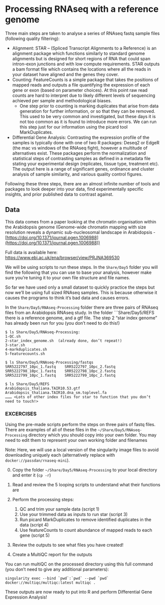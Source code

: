 # Processing RNAseq with a reference genome

Three main steps are taken to analyse a series of RNAseq fastq sample files (following quality filtering): 
- Alignment: STAR – (Spliced Transcript Alignments to a Reference) is an alignment package which functions similarly to standard genome alignments but is designed for short regions of RNA that could span intron-exon junctions and with low compute requirements. STAR outputs a bam format file which contains the locations where all the reads in your dataset have aligned and the genes they cover.
- Counting: FeatureCounts is a simple package that takes the positions of mapped reads and outputs a file quantifying the expression of each gene or exon (based on parameter choices). At this point raw read counts are hard to interpret due to likely different levels of sequencing achieved per sample and methodological biases. 
    - One step prior to counting is marking duplicates that arise from data generation for further information, or so that they can be removed. This used to be very common and investigated, but these days it is not too common as it is found to introduce more errors. We can run this step just for our information using the picard tool MarkDuplicates.
- Differential Gene Analysis: Contrasting the expression profile of the samples is typically done with one of two R packages: Deseq2 or EdgeR (the mac vs windows of the RNAseq fight), however a multitude of alternatives exist. These packages perform the normalization and statistical steps of contrasting samples as defined in a metadata file stating your experimental design (replicates, tissue type, treatment etc). The output here is a range of significant genes, ordinance and cluster analysis of sample similarity, and various quality control figures.

Following these three steps, there are an almost infinite number of tools and packages to look deeper into your data, find experimentally specific insights, and prior published data to contrast against.

## Data

This data comes from a paper looking at the chromatin organisation within the Arabidopsis genome (Genome-wide chromatin mapping with size resolution reveals a dynamic sub-nucleosomal landscape in Arabidopsis - [https://doi.org/10.1371/journal.pgen.1006988](https://doi.org/10.1371/journal.pgen.1006988))

Full data is available here: https://www.ebi.ac.uk/ena/browser/view/PRJNA369530

We will be using  scripts to run these steps. In the ```Share/Day5``` folder you will find the following that you can use to base your analysis, however make sure you’re tuning it to your own file structure and file names. 

So far we have used only a small dataset to quickly practice the steps but now we’ll be using full sized RNAseq samples. This is because otherwise it causes the programs to think it’s bad data and causes errors. 

In the ```Share/Day5/RNAseq-Processing``` folder there are three pairs of RNAseq files from an Arabidopsis RNAseq study. In the folder ```Share/Day5/REFS there is a reference genome, and a gtf file. The step 2 “star index genome” has already been run for you (you don’t need to do this!)
```
$ ls Share/Day5/RNAseq-Processing:
1-QC.sh  
2-star_index_genome.sh  (already done, don’t repeat!)
3-star.sh  
4-markduplicates.sh  
5-featurecounts.sh 
```
```
$ ls Share/Day5/RNAseq-Processing/fastqs
SRR5222797_10pc_1.fastq    SRR5222797_10pc_2.fastq
SRR5222798_10pc_1.fastq    SRR5222798_10pc_2.fastq
SRR5222799_10pc_1.fastq    SRR5222799_10pc_2.fastq

$ ls Share/Day5/REFS
Arabidopsis_thaliana.TAIR10.53.gtf
Arabidopsis_thaliana.TAIR10.dna_sm.toplevel.fa
……… <Lots of other index files for star to function that you don’t need to touch!>
```

### EXCERCISES

Using the pre-made scripts perform the steps on three pairs of fastq files. There are examples of all of these files in the ```~/Share/Day5/RNAseq-Processing``` directory which you should copy into your own folder. You may need to edit them to represent your own working folder and filenames

Note: Here, we will use a local version of the singularity image files to avoid downloading uniquely each (alternatively replace with ```docker://passdan/rnaseq-mini```).

0. Copy the folder ```~/Share/Day5/RNAseq-Processing``` to your local directory and enter it (```cp -r```)
1. Read and review the 5 looping scripts to understand what their functions are
2. Perform the processing steps:
   1. QC and trim your sample data (script 1)
   2. Use your trimmed data as inputs to run star (script 3)
   3. Run picard MarkDuplicates to remove identified duplicates in the data (script 4)
   4. Use featureCounts to count abundance of mapped reads to each gene (script 5)
3. Review the outputs to see what files you have created!

4. Create a MultiQC report for  the outputs

You can run multiQC on the processed directory using this full command (you don’t need to give any additional parameters):

```
singularity exec --bind `pwd`:`pwd` --pwd `pwd` docker://multiqc/multiqc:latest multiqc .
```
	
These outputs are now ready to put into R and perform Differential Gene Expression Analysis!
